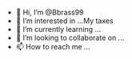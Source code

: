 - 👋 Hi, I’m @Bbrass99
- 👀 I’m interested in ...My taxes 
- 🌱 I’m currently learning ...
- 💞️ I’m looking to collaborate on ...
- 📫 How to reach me ...

<!---
Bbrass99/Bbrass99 is a ✨ special ✨ repository because its `README.md` (this file) appears on your GitHub profile.
You can click the Preview link to take a look at your changes.
--->
